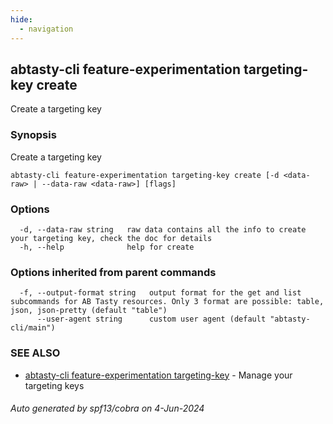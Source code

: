 ```yaml
---
hide:
  - navigation
---
```

## abtasty-cli feature-experimentation targeting-key create

Create a targeting key

### Synopsis

Create a targeting key

```
abtasty-cli feature-experimentation targeting-key create [-d <data-raw> | --data-raw <data-raw>] [flags]
```

### Options

```
  -d, --data-raw string   raw data contains all the info to create your targeting key, check the doc for details
  -h, --help              help for create
```

### Options inherited from parent commands

```
  -f, --output-format string   output format for the get and list subcommands for AB Tasty resources. Only 3 format are possible: table, json, json-pretty (default "table")
      --user-agent string      custom user agent (default "abtasty-cli/main")
```

### SEE ALSO

* [abtasty-cli feature-experimentation targeting-key](abtasty-cli_feature-experimentation_targeting-key.md)	 - Manage your targeting keys

###### Auto generated by spf13/cobra on 4-Jun-2024
